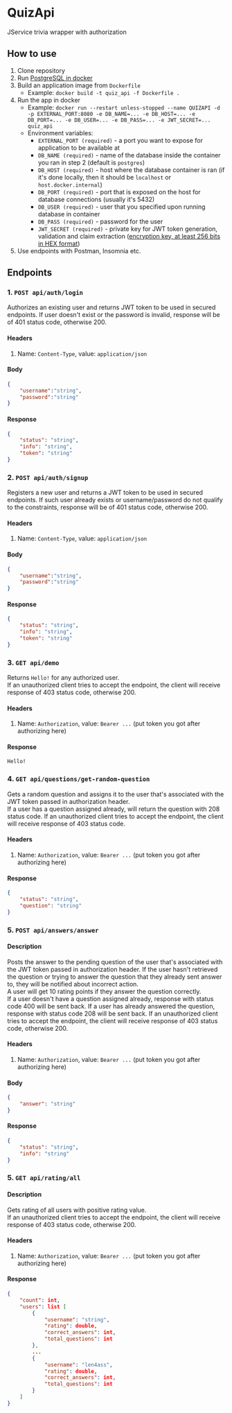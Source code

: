 # QuizApi
JService trivia wrapper with authorization

## How to use
1. Clone repository
2. Run [PostgreSQL in docker](https://hub.docker.com/_/postgres)
3. Build an application image from `Dockerfile`
    * Example: `docker build -t quiz_api -f Dockerfile .`
4. Run the app in docker
    * Example: `docker run --restart unless-stopped --name QUIZAPI -d -p EXTERNAL_PORT:8080 -e DB_NAME=... -e DB_HOST=... -e DB_PORT=... -e DB_USER=... -e DB_PASS=... -e JWT_SECRET=... quiz_api`
    * Environment variables: 
        * `EXTERNAL_PORT (required)` - a port you want to expose for application to be available at      
        * `DB_NAME (required)` - name of the database inside the container you ran in step 2 (default is `postgres`)
        * `DB_HOST (required)` - host where the database container is ran (if it's done locally, then it should be `localhost` or `host.docker.internal`)
        * `DB_PORT (required)` - port that is exposed on the host for database connections (usually it's 5432)
        * `DB_USER (required)` - user that you specified upon running database in container
        * `DB_PASS (required)` - password for the user
        * `JWT_SECRET (required)` - private key for JWT token generation, validation and claim extraction ([encryption key, at least 256 bits in HEX format](https://allkeysgenerator.com))
5. Use endpoints with Postman, Insomnia etc.

## Endpoints

### 1. `POST api/auth/login`
Authorizes an existing user and returns JWT token to be used in secured endpoints. If user doesn't exist or the password is invalid, response will be of 401 status code, otherwise 200.

#### Headers
1. Name: `Content-Type`, value: `application/json`

#### Body
```json
{
    "username":"string",
    "password":"string"
}
```

#### Response
```json
{
    "status": "string",
    "info": "string",
    "token": "string" 
}
```

### 2. `POST api/auth/signup`
Registers a new user and returns a JWT token to be used in secured endpoints. 
If such user already exists or username/password do not qualify to the constraints, response will be of 401 status code, otherwise 200.

#### Headers
1. Name: `Content-Type`, value: `application/json`

#### Body
```json
{
    "username":"string",
    "password":"string"
}
```

#### Response
```json
{
    "status": "string",
    "info": "string",
    "token": "string" 
}
```

### 3. `GET api/demo`
Returns `Hello!` for any authorized user.\
If an unauthorized client tries to accept the endpoint, the client will receive response of 403 status code, otherwise 200.

#### Headers
1. Name: `Authorization`, value: `Bearer ...` (put token you got after authorizing here)

#### Response
`Hello!`

### 4. `GET api/questions/get-random-question`
Gets a random question and assigns it to the user that's associated with the JWT token passed in authorization header.\
If a user has a question assigned already, will return the question with 208 status code. If an unauthorized client tries to accept the endpoint, the client will receive response of 403 status code.

#### Headers
1. Name: `Authorization`, value: `Bearer ...` (put token you got after authorizing here)

#### Response
```json
{
    "status": "string",
    "question": "string"
}
```

### 5. `POST api/answers/answer`

#### Description
Posts the answer to the pending question of the user that's associated with the JWT token passed in authorization header. 
If the user hasn't retrieved the question or trying to answer the question that they already sent answer to, they will be notified about incorrect action.\
A user will get 10 rating points if they answer the question correctly.\
If a user doesn't have a question assigned already, response with status code 400 will be sent back. If a user has already answered the question, response with status code 208 will be sent back. If an unauthorized client tries to accept the endpoint, the client will receive response of 403 status code, otherwise 200.


#### Headers
1. Name: `Authorization`, value: `Bearer ...` (put token you got after authorizing here)

#### Body
```json
{
    "answer": "string"
}
```

#### Response
```json
{
    "status": "string",
    "info": "string"
}
```

### 5. `GET api/rating/all`

#### Description
Gets rating of all users with positive rating value.\
If an unauthorized client tries to accept the endpoint, the client will receive response of 403 status code, otherwise 200.

#### Headers
1. Name: `Authorization`, value: `Bearer ...` (put token you got after authorizing here)

#### Response
```json
{
    "count": int,
    "users": list [
        {
            "username": "string",
            "rating": double,
            "correct_answers": int,
            "total_questions": int
        },
        ...
        {
            "username": "len4ass",
            "rating": double,
            "correct_answers": int,
            "total_questions": int
        }
    ]
}
```